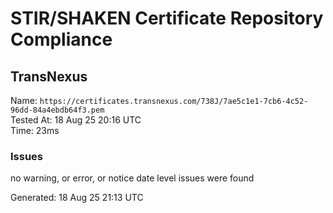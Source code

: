 # STIR/SHAKEN Certificate Repository Compliance

## TransNexus

Name: `https://certificates.transnexus.com/738J/7ae5c1e1-7cb6-4c52-96dd-84a4ebdb64f3.pem`\
Tested At: 18 Aug 25 20:16 UTC\
Time: 23ms

### Issues

no warning, or error, or notice date level issues were found

Generated: 18 Aug 25 21:13 UTC